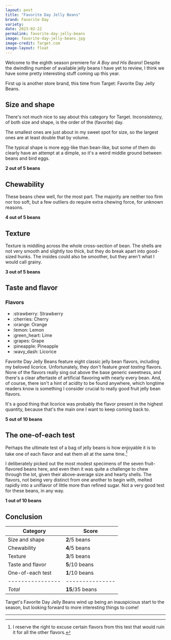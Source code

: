 ```yaml
---
layout: post
title: "Favorite Day Jelly Beans"
brand: Favorite Day
variety:
date: 2023-02-22
permalink: favorite-day-jelly-beans
image: favorite-day-jelly-beans.jpg
image-credit: Target.com
image-layout: float
---
```



Welcome to the eighth season premiere for <cite>A Boy and His Beans</cite>!
Despite the dwindling number of available jelly beans I have yet to review,
I think we have some pretty interesting stuff coming up this year.

First up is another store brand, this time from Target:
Favorite Day Jelly Beans.


## Size and shape

There's not much nice to say about this category for Target.
Inconsistency, of both size and shape, is the order of the (favorite) day.

The smallest ones are just about in my sweet spot for size,
so the largest ones are at least double that by volume.

The typical shape is more egg-like than bean-like,
but some of them do clearly have an attempt at a dimple,
so it's a weird middle ground between beans and bird eggs.

**2 out of 5 beans**


## Chewability

These beans chew well, for the most part.
The majority are neither too firm nor too soft,
but a few outliers do require extra chewing force, for unknown reasons.

**4 out of 5 beans**


## Texture

Texture is middling across the whole cross-section of bean.
The shells are not very smooth and slightly too thick,
but they do break apart into good-sized hunks.
The insides could also be smoother, but they aren't what I would call grainy.

**3 out of 5 beans**


## Taste and flavor

<div class="inset">
    <h3>Flavors</h3>
    <ul class="emoji-list">
        <li>:strawberry: Strawberry</li>
        <li>:cherries: Cherry</li>
        <li>:orange: Orange</li>
        <li>:lemon: Lemon</li>
        <li>:green_heart: Lime</li>
        <li>:grapes: Grape</li>
        <li>:pineapple: Pineapple</li>
        <li>:wavy_dash: Licorice</li>
    </ul>
</div>

Favorite Day Jelly Beans feature eight classic jelly bean flavors,
including my beloved licorice.
Unfortunately, they don't feature _great tasting_ flavors.
None of the flavors really sing out above the base generic sweetness,
and there's a clear aftertaste of artificial flavoring with nearly every bean.
And, of course, there isn't a hint of acidity to be found anywhere,
which longtime readers know is something I consider crucial
to really good fruit jelly bean flavors.

It's a good thing that licorice was probably the flavor present in
the highest quantity, because that's the main one I want to keep coming back to.

**5 out of 10 beans**


## The one-of-each test

Perhaps the ultimate test of a bag of jelly beans is how enjoyable it is
to take one of each flavor and eat them all at the same time.[^1]

I deliberately picked out the most modest specimens
of the seven fruit-flavored beans here,
and even then it was quite a challenge to chew through the lot,
given their above-average size and hearty shells.
The flavors, not being very distinct from one another to begin with,
melted rapidly into a uniflavor of little more than refined sugar.
Not a very good test for these beans, in any way.

**1 out of 10 beans**


## Conclusion

Category         | Score
---------------- | ---------------
Size and shape   | **2**/5 beans
Chewability      | **4**/5 beans
Texture          | **3**/5 beans
Taste and flavor | **5**/10 beans
One-of-each test | **1**/10 beans
---------------- | ---------------
_Total_          | **15**/35 beans


Target's Favorite Day Jelly Beans wind up being
an inauspicious start to the season,
but looking forward to more interesting things to come!


---

[^1]: I reserve the right to excuse certain flavors from this test that would ruin it for all the other flavors.
